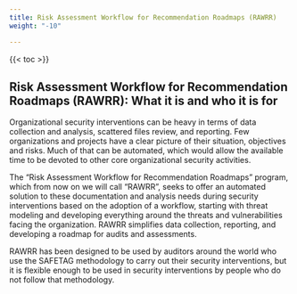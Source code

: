 ```yaml
---
title: Risk Assessment Workflow for Recommendation Roadmaps (RAWRR)
weight: "-10"

---
```

{{< toc >}}

## Risk Assessment Workflow for Recommendation Roadmaps (RAWRR): What it is and who it is for 

Organizational security interventions can be heavy in terms of data collection and analysis, scattered files review, and reporting. Few organizations and projects have a clear picture of their situation, objectives and risks. Much of that can be automated, which would allow the available time to be devoted to other core organizational security activities.

The “Risk Assessment Workflow for Recommendation Roadmaps” program, which from now on we will call “RAWRR”, seeks to offer an automated solution to these documentation and analysis needs during security interventions based on the adoption of a workflow, starting with threat modeling and developing everything around the threats and vulnerabilities facing the organization. RAWRR simplifies data collection, reporting, and developing a roadmap for audits and assessments.

RAWRR has been designed to be used by auditors around the world who use the SAFETAG methodology to carry out their security interventions, but it is flexible enough to be used in security interventions by people who do not follow that methodology.